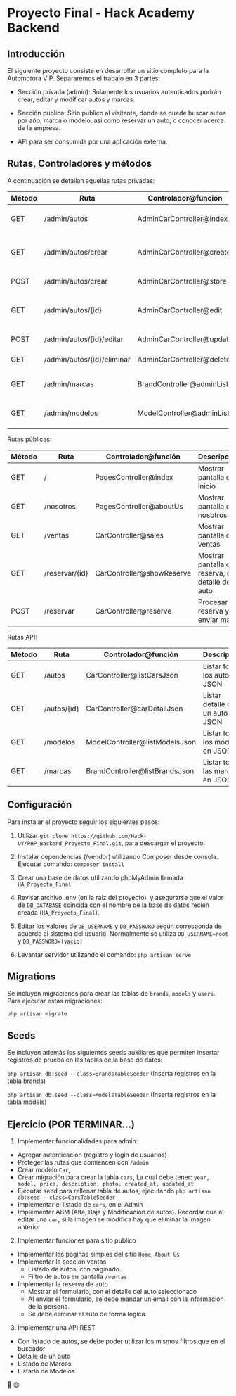 # Proyecto Final - Hack Academy Backend

## Introducción

El siguiente proyecto consiste en desarrollar un sitio completo para la Automotora VIP. Separaremos el trabajo en 3 partes:

* Sección privada (admin): Solamente los usuarios autenticados podrán crear, editar y modificar autos y marcas.


* Sección publica: Sitio publico al visitante, donde se puede buscar autos por año, marca o modelo, asi como reservar un auto, o conocer acerca de la empresa.


* API para ser consumida por una aplicación externa.


## Rutas, Controladores y métodos

A continuación se detallan aquellas rutas privadas:

Método 		| Ruta        				| Controlador@función 		| Descripción  						   |
------------| --------------------------|---------------------------| -------------------------------------|
| GET  		| /admin/autos 				|AdminCarController@index 	|Mostrar listado de autos 			   |
| GET  		| /admin/autos/crear 		|AdminCarController@create  |Mostrar formulario para crear auto    |
| POST  	| /admin/autos/crear 		|AdminCarController@store	|Crear un nuevo auto 				   |
| GET  		| /admin/autos/{id} 		|AdminCarController@edit	|Mostrar formulario para editar un auto|
| POST  	| /admin/autos/{id}/editar	|AdminCarController@update 	|Editar un auto 					   |
| GET  		| /admin/autos/{id}/eliminar|AdminCarController@delete	|Eliminar un auto 					   |
| GET  		| /admin/marcas 			|BrandController@adminList	|Mostrar listado de marcas			   |
| GET  		| /admin/modelos 			|ModelController@adminList	|Mostrar listado de modelos 		   |

Rutas públicas:

Método 	| Ruta        	| Controlador@función 			| Descripción                                       |
------	| ------------	|-------------------------------| --------------------------------------------------|
GET 	| / 			| PagesController@index 		| Mostrar pantalla de inicio                        |
GET 	| /nosotros 	| PagesController@aboutUs 	    | Mostrar pantalla de nosotros                      |
GET 	| /ventas 		| CarController@sales    		| Mostrar pantalla de ventas                        |
GET 	| /reservar/{id}| CarController@showReserve		| Mostrar pantalla de reserva, con detalle de auto  |
POST 	| /reservar		| CarController@reserve 		| Procesar reserva y enviar mail                    |

Rutas API:

Método 	| Ruta        	| Controlador@función 				| Descripción  						|
------	| ------------	|-------------------------------	| ----------------------------------|
GET 	| /autos		| CarController@listCarsJson 		| Listar todos los autos en JSON		|
GET 	| /autos/{id}	| CarController@carDetailJson 		| Listar detalle de un auto en JSON		|
GET 	| /modelos 		| ModelController@listModelsJson 	| Listar todos los modelos en JSON		|
GET 	| /marcas 		| BrandController@listBrandsJson 	| Listar todas las marcas en JSON		|


## Configuración

Para instalar el proyecto seguir los siguientes pasos:

1. Utilizar `git clone https://github.com/Hack-UY/PHP_Backend_Proyecto_Final.git`, para descargar el proyecto.


2. Instalar dependencias (/vendor) utilizando Composer desde  consola. Ejecutar comando: ``composer install``


3. Crear una base de datos utilizando phpMyAdmin llamada ``HA_Proyecto_Final``


4. Revisar archivo .env (en la raiz del proyecto), y asegurarse que el valor de ``DB_DATABASE`` coincida con el nombre de la base de datos recien creada (``HA_Proyecto_Final``).


5. Editar los valores de ``DB_USERNAME`` y ``DB_PASSWORD`` según corresponda de acuerdo al sistema del usuario. Normalmente se utiliza ``DB_USERNAME=root`` y ``DB_PASSWORD=(vacio)``


6. Levantar servidor utilizando el comando: ``php artisan serve``

## Migrations

Se incluyen migraciones para crear las tablas de ``brands``, ``models`` y ``users``. Para ejecutar estas migraciones:

``php artisan migrate``

## Seeds

Se incluyen además los siguientes seeds auxiliares que permiten insertar registros de prueba en las tablas de la base de datos:

 ``php artisan db:seed --class=BrandsTableSeeder`` (Inserta registros en la tabla brands)

 ``php artisan db:seed --class=ModelsTableSeeder`` (Inserta registros en la tabla models)


## Ejercicio (POR TERMINAR...)


1. Implementar funcionalidades para admin:
  * Agregar autenticación (registro y login de usuarios)
  * Proteger las rutas que comiencen con ``/admin``
  * Crear modelo ``Car``, 
  * Crear migración para crear la tabla ``cars``, La cual debe tener: `year, model, price, description, photo, created_at, updated_at`
  * Ejecutar seed para rellenar tabla de autos, ejecutando `php artisan db:seed --class=CarsTableSeeder`
  * Implementar el listado de `cars`, en el Admin
  * Implementar ABM (Alta, Baja y Modificación de autos). Recordar que al editar una `car`, si la imagen se modifica hay que eliminar la imagen anterior

2. Implementar funciones para sitio publico
  * Implementar las paginas simples del sitio `Home`, `About Us`
  * Implementar la seccion ventas
    * Listado de autos, con paginado.
    * Filtro de autos en pantalla ``/ventas``
  * Implementar la reserva de auto
    * Mostrar el formulario, con el detalle del auto seleccionado
    * Al enviar el formulario, se debe mandar un email con la informacion de la persona.
    * Se debe eliminar el auto de forma logica.

3. Implementar una API REST
  * Con listado de autos, se debe poder utilizar los mismos filtros que en el buscador
  * Detalle de un auto
  * Listado de Marcas
  * Listado de Modelos


:muscle: :smile:
